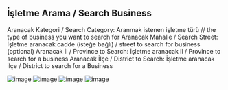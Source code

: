 <h2>İşletme Arama / Search Business</h3>

Aranacak Kategori / Search Category: Aranmak istenen işletme türü // the type of business you want to search for
Aranacak Mahalle / Search Street: İşletme aranacak cadde (isteğe bağlı) / street to search for business (optional)
Aranacak İl / Province to Search: İşletme aranacak il / Province to search for a business
Aranacak İlçe / District to Search: İşletme aranacak ilçe / District to search for a Business

![image](https://github.com/user-attachments/assets/6a7dc887-d5c0-44b5-8889-047936dfe19c)
![image](https://github.com/user-attachments/assets/735c95fa-c82e-4f64-ac40-ad7403352c8a)
![image](https://github.com/user-attachments/assets/d6369199-da75-4c36-8953-cab6bf346088)
![image](https://github.com/user-attachments/assets/a3cf8a97-2204-47c8-beaa-cd6be51c7217)


